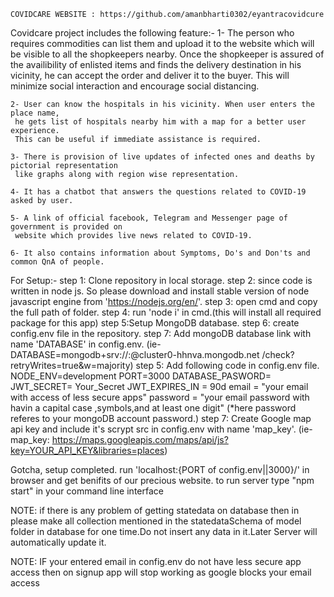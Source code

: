 	COVIDCARE WEBSITE : https://github.com/amanbharti0302/eyantracovidcure

Covidcare project includes the following feature:-
	1- The person who requires commodities can list them and upload it to the website which will be
	 visible to all the shopkeepers nearby. Once the shopkeeper is assured of the availibility of
	 enlisted items and finds the delivery destination in his vicinity, he can accept the order and
	 deliver it to the buyer. This will minimize social interaction and encourage social distancing.

	2- User can know the hospitals in his vicinity. When user enters the place name,
	 he gets list of hospitals nearby him with a map for a better user experience.
	 This can be useful if immediate assistance is required.

	3- There is provision of live updates of infected ones and deaths by pictorial representation
	 like graphs along with region wise representation.

	4- It has a chatbot that answers the questions related to COVID-19 asked by user.

	5- A link of official facebook, Telegram and Messenger page of government is provided on
	 website which provides live news related to COVID-19.

	6- It also contains information about Symptoms, Do's and Don'ts and common QnA of people.

For Setup:-
	step 1: Clone repository in local storage.
	step 2: since code is written in node js. So please download and install stable version
	 of node javascript engine from 'https://nodejs.org/en/'.
	step 3: open cmd and copy the full path of folder.
	step 4: run 'node i' in cmd.(this will install all required package for this app)
	step 5:Setup MongoDB database.
	step 6: create config.env file in the repository.
	step 7: Add mongoDB database link with name 'DATABASE' in config.env.
		(ie- DATABASE=mongodb+srv://<username>:<password>@cluster0-hhnva.mongodb.net
		/check?retryWrites=true&w=majority)
	step 5: Add following code in config.env file.
			NODE_ENV=development
			PORT=3000
			DATABASE_PASWORD= <password>
			JWT_SECRET= Your_Secret
			JWT_EXPIRES_IN = 90d
			email = "your email with access of less secure apps"
			password = "your email password with havin a capital case ,symbols,and at least one digit"
		(*here password referes to your mongoDB account password.)
	step 7: Create Google map api key and include it's scrypt src in config.env with name 'map_key'.
		(ie- map_key: https://maps.googleapis.com/maps/api/js?key=YOUR_API_KEY&libraries=places)
	
Gotcha, setup completed. run 'localhost:{PORT of config.env||3000}/' in browser and get benifits of our precious website.
to run server type "npm start" in your command line interface
	
NOTE:  if there is any problem of getting statedata on database then in please make all collection mentioned in the statedataSchema of      			model folder in database for one time.Do not insert any data in it.Later Server will automatically update it.

NOTE:  IF your entered email in config.env do not have less secure app access then on signup app will stop working as google blocks your email 			access